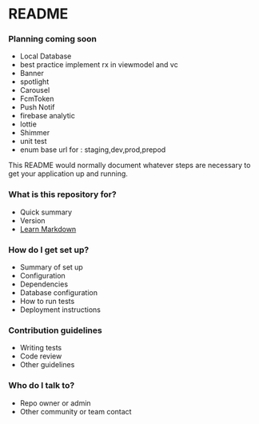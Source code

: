 # README #

### Planning coming soon ###

* Local Database
* best practice implement rx in viewmodel and vc
* Banner
* spotlight
* Carousel
* FcmToken
* Push Notif
* firebase analytic
* lottie
* Shimmer
* unit test
* enum base url for : staging,dev,prod,prepod


This README would normally document whatever steps are necessary to get your application up and running.

### What is this repository for? ###

* Quick summary
* Version
* [Learn Markdown](https://bitbucket.org/tutorials/markdowndemo)

### How do I get set up? ###

* Summary of set up
* Configuration
* Dependencies
* Database configuration
* How to run tests
* Deployment instructions

### Contribution guidelines ###

* Writing tests
* Code review
* Other guidelines

### Who do I talk to? ###

* Repo owner or admin
* Other community or team contact